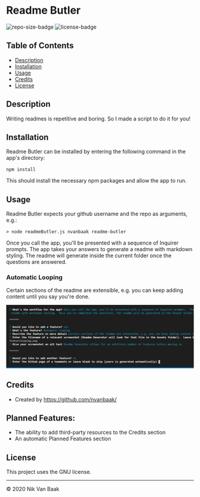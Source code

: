# Readme Butler

![repo-size-badge](https://img.shields.io/github/repo-size/nvanbaak/readme-generator)
![license-badge](https://img.shields.io/github/license/nvanbaak/readme-generator)

## Table of Contents
* [Description](#description)
* [Installation](#installation)
* [Usage](#usage)
* [Credits](#credits)
* [License](#license)

## Description

Writing readmes is repetitive and boring.  So I made a script to do it for you!

## Installation

Readme Butler can be installed by entering the following command in the app's directory:
```
npm install
```

This should install the necessary npm packages and allow the app to run.

## Usage

Readme Butler expects your github username and the repo as arguments, e.g.:

```
> node readmeButler.js nvanbaak readme-butler
```

Once you call the app, you'll be presented with a sequence of Inquirer prompts.  The app takes your answers to generate a readme with markdown styling.  The readme will generate inside the current folder once the questions are answered.

### Automatic Looping

Certain sections of the readme are extensible, e.g. you can keep adding content until you say you're done.

![Readme Butler allows for an arbitrary number of features before moving on](./Assets/featurelooping.png)

## Credits

* Created by https://github.com/nvanbaak/

## Planned Features:

* The ability to add third-party resources to the Credits section
* An automatic Planned Features section

## License

This project uses the GNU license.

------
© 2020 Nik Van Baak